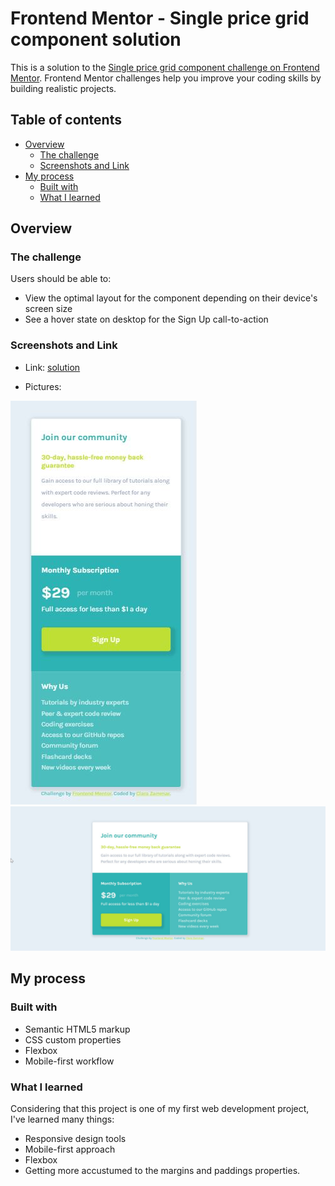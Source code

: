 # Frontend Mentor - Single price grid component solution

This is a solution to the [Single price grid component challenge on Frontend Mentor](https://www.frontendmentor.io/challenges/single-price-grid-component-5ce41129d0ff452fec5abbbc). Frontend Mentor challenges help you improve your coding skills by building realistic projects. 

## Table of contents

- [Overview](#overview)
  - [The challenge](#the-challenge)
  - [Screenshots and Link](#screenshots-and-link)
- [My process](#my-process)
  - [Built with](#built-with)
  - [What I learned](#what-i-learned)

## Overview

### The challenge

Users should be able to:

- View the optimal layout for the component depending on their device's screen size
- See a hover state on desktop for the Sign Up call-to-action

### Screenshots and Link

- Link: [solution](https://claraz4.github.io/Single-Price-Grid/)

- Pictures:

![Mobile Version](mobile-version.jpg)
![Desktop Version](desktop-version.jpg)

## My process

### Built with

- Semantic HTML5 markup
- CSS custom properties
- Flexbox
- Mobile-first workflow


### What I learned

Considering that this project is one of my first web development project, I've learned many things:
- Responsive design tools
- Mobile-first approach
- Flexbox
- Getting more accustumed to the margins and paddings properties.

